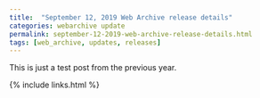 ```yaml
---
title:  "September 12, 2019 Web Archive release details"
categories: webarchive update
permalink: september-12-2019-web-archive-release-details.html
tags: [web_archive, updates, releases]
---
```


This is just a test post from the previous year.

{% include links.html %}
